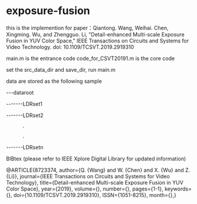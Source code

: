 # exposure-fusion
this is the implemention for paper：Qiantong. Wang, Weihai. Chen, Xingming. Wu, and Zhengguo. Li, "Detail-enhanced Multi-scale Exposure Fusion in YUV Color Space," IEEE Transactions on Circuits and Systems for Video Technology. doi: 10.1109/TCSVT.2019.2919310

main.m is the entrance code
code_for_CSVT20191.m is the core code

set the src_data_dir and save_dir, run main.m

data are stored as the following sample

---dataroot

-------LDRset1

-------LDRset2

          .
          
          .
          
-------LDRsetn

BIBtex (please refer to IEEE Xplore Digital Library for updated information)

@ARTICLE{8723374, 
author={Q. {Wang} and W. {Chen} and X. {Wu} and Z. {Li}}, journal={IEEE Transactions on Circuits and Systems for Video Technology}, 
title={Detail-enhanced Multi-scale Exposure Fusion in YUV Color Space}, year={2019}, volume={}, number={}, pages={1-1}, keywords={}, 
doi={10.1109/TCSVT.2019.2919310}, ISSN={1051-8215}, month={},}
